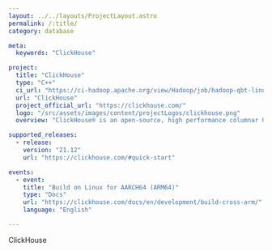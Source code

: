 ```yaml
---
layout: ../../layouts/ProjectLayout.astro
permalink: /:title/
category: database

meta:
  keywords: "ClickHouse"

project:
  title: "ClickHouse"
  type: "C++"
  ci_url: "https://ci-hadoop.apache.org/view/Hadoop/job/hadoop-qbt-linux-ARM-trunk/"
  url: "ClickHouse"
  project_official_url: "https://clickhouse.com/"
  logo: "/src/assets/images/content/projectLogos/clickhouse.png"
  overview: "ClickHouse® is an open-source, high performance columnar OLAP database management system for real-time analytics using SQL."

supported_releases:
  - release:
    version: "21.12"
    url: "https://clickhouse.com/#quick-start"

events:
  - event:
    title: "Build on Linux for AARCH64 (ARM64)"
    type: "Docs"
    url: "https://clickhouse.com/docs/en/development/build-cross-arm/"
    language: "English"

---
```


<p>ClickHouse</p>

